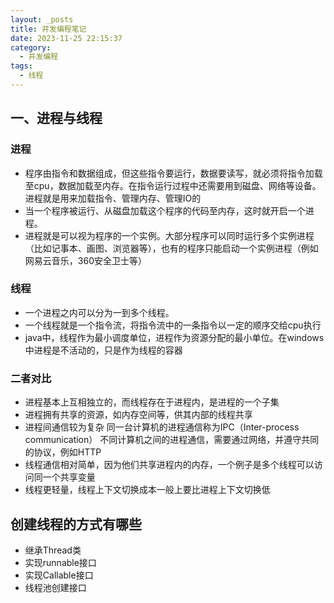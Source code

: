 ```yaml
---
layout: _posts
title: 并发编程笔记
date: 2023-11-25 22:15:37
category: 
  - 并发编程
tags:
  - 线程
---
```

## 一、进程与线程
### 进程
* 程序由指令和数据组成，但这些指令要运行，数据要读写，就必须将指令加载至cpu，数据加载至内存。在指令运行过程中还需要用到磁盘、网络等设备。进程就是用来加载指令、管理内存、管理IO的
* 当一个程序被运行、从磁盘加载这个程序的代码至内存，这时就开启一个进程。
* 进程就是可以视为程序的一个实例。大部分程序可以同时运行多个实例进程（比如记事本、画图、浏览器等），也有的程序只能启动一个实例进程（例如网易云音乐，360安全卫士等）

### 线程
* 一个进程之内可以分为一到多个线程。
* 一个线程就是一个指令流，将指令流中的一条指令以一定的顺序交给cpu执行
* java中，线程作为最小调度单位，进程作为资源分配的最小单位。在windows中进程是不活动的，只是作为线程的容器

### 二者对比
* 进程基本上互相独立的，而线程存在于进程内，是进程的一个子集
* 进程拥有共享的资源，如内存空间等，供其内部的线程共享
* 进程间通信较为复杂
    同一台计算机的进程通信称为IPC（Inter-process communication）
    不同计算机之间的进程通信，需要通过网络，并遵守共同的协议，例如HTTP
* 线程通信相对简单，因为他们共享进程内的内存，一个例子是多个线程可以访问同一个共享变量
* 线程更轻量，线程上下文切换成本一般上要比进程上下文切换低

## 创建线程的方式有哪些
- 继承Thread类
- 实现runnable接口
- 实现Callable接口
- 线程池创建接口


